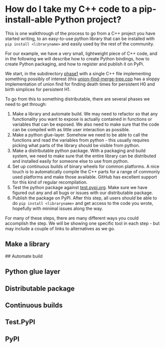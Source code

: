 # How do I take my C++ code to a pip-install-able Python project?

This is one walkthrough of the process to go from a C++ project you have started writing, to an easy-to-use python library that can be installed with `pip install <libraryname>` and easily used by the rest of the community.

For our example, we have a very small, lightweight piece of C++ code, and in the following we will describe how to create Python bindings, how to create Python packaging, and how to register and publish it on PyPi.

We start, in the subdirectory [phase1](phase1/) with a single C++ file implementing something possibly of interest (this [union-find-merge-tree.cpp](phase1/union-find-merge-tree.cpp) has a sloppy implementation of union find for finding death times for persistent H0 and birth simplices for persistent H1.

To go from this to something distributable, there are several phases we need to get through:

1. Make a library and automate build. We may need to refactor so that any functionality you want to expose is actually contained in functions or variables that can be exposed. We also need to make sure that the code can be compiled with as little user interaction as possible.
2. Make a python glue-layer. Somehow we need to be able to call the functions and read the variables from python - this usually requires picking what parts of the library should be visible from python.
3. Make a distributable python package. With a packaging and build system, we need to make sure that the entire library can be distributed and installed easily for someone else to use from python.
4. Set up continuous builds of binary wheels for common platforms. A nice touch is to automatically compile the C++ parts for a range of commonly used platforms and make those available. GitHub has excellent support for this kind of regular recompilation.
5. Test the python package against [test.pypi.org](test.pypi.org). Make sure we have figured out any and all bugs or issues with our distributable package.
6. Publish the package on PyPI. After this step, all users _should_ be able to do `pip install <libraryname>` and get access to the code you wrote, hopefully with minimal issues along the way.

For many of these steps, there are many different ways you could accomplish the step. We will be showing one specific tool in each step - but may include a couple of links to alternatives as we go.

## Make a library

## Automate build

## Python glue layer

## Distributable package

## Continuous builds

## Test.PyPI

## PyPI

